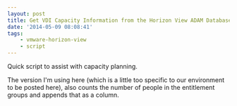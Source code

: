 ```yaml
---
layout: post
title: Get VDI Capacity Information from the Horizon View ADAM Database
date: '2014-05-09 08:08:41'
tags:
    - vmware-horizon-view
    - script
---
```



Quick script to assist with capacity planning.

<script src="https://gist.github.com/BenNeise/7340c74284e369538633.js"></script>

The version I'm using here (which is a little too specific to our environment to be posted here), also counts the number of people in the entitlement groups and appends that as a column.


